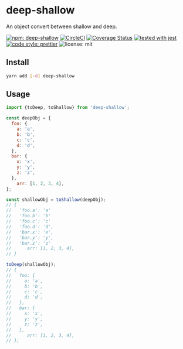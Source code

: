 # deep-shallow

An object convert between shallow and deep.

[![npm: deep-shallow](https://img.shields.io/npm/v/deep-shallow.svg)](https://www.npmjs.com/package/deep-shallow)
[![CircleCI](https://circleci.com/gh/nju33/deep-shallow.svg?style=svg)](https://circleci.com/gh/nju33/deep-shallow)
[![Coverage Status](https://coveralls.io/repos/github/nju33/deep-shallow/badge.svg?branch=master)](https://coveralls.io/github/nju33/deep-shallow?branch=master)
[![tested with jest](https://img.shields.io/badge/tested_with-jest-99424f.svg)](https://github.com/facebook/jest)
[![code style: prettier](https://img.shields.io/badge/code_style-prettier-ff69b4.svg?style=flat-square)](https://github.com/prettier/prettier)
![license: mit](https://img.shields.io/packagist/l/doctrine/orm.svg)

## Install

```bash
yarn add [-d] deep-shallow
```

## Usage

```js
import {toDeep, toShallow} from 'deep-shallow';

const deepObj = {
  foo: {
    a: 'a',
    b: 'b',
    c: 'c',
    d: 'd',
  },
  bar: {
    x: 'x',
    y: 'y',
    z: 'z',
  },
	arr: [1, 2, 3, 4],
};

const shallowObj = toShallow(deepObj);
// {
//   'foo.a': 'a'
//   'foo.b': 'b'
//   'foo.c': 'c'
//   'foo.d': 'd',
//   'bar.x': 'x',
//   'bar.y': 'y',
//   'bar.z': 'z'
//  	arr: [1, 2, 3, 4],
// }

toDeep(shallowObj);
// {
//   foo: {
//     a: 'a',
//     b: 'b',
//     c: 'c',
//     d: 'd',
//   },
//   bar: {
//     x: 'x',
//     y: 'y',
//     z: 'z',
//   },
//  	arr: [1, 2, 3, 4],
// };
```
